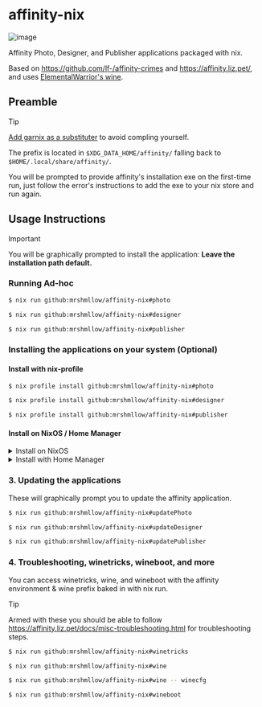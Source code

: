 # affinity-nix

![image](https://github.com/user-attachments/assets/d81f1805-c72b-4999-909e-c5666b5e0a11)

Affinity Photo, Designer, and Publisher applications packaged with nix.

Based on https://github.com/lf-/affinity-crimes and https://affinity.liz.pet/, and uses [ElementalWarrior's wine](https://gitlab.winehq.org/ElementalWarrior/wine).

## Preamble

> [!TIP]
> [Add garnix as a substituter](https://garnix.io/docs/caching) to avoid compling yourself.

The prefix is located in `$XDG_DATA_HOME/affinity/` falling back to `$HOME/.local/share/affinity/`.

You will be prompted to provide affinity's installation exe on the first-time run, just follow the error's instructions to add the exe to your nix store and run again.

## Usage Instructions

> [!IMPORTANT]
> You will be graphically prompted to install the application: **Leave the installation path default.**

### Running Ad-hoc

```bash
$ nix run github:mrshmllow/affinity-nix#photo

$ nix run github:mrshmllow/affinity-nix#designer

$ nix run github:mrshmllow/affinity-nix#publisher
```

### Installing the applications on your system (Optional)

#### Install with nix-profile

```bash
$ nix profile install github:mrshmllow/affinity-nix#photo

$ nix profile install github:mrshmllow/affinity-nix#designer

$ nix profile install github:mrshmllow/affinity-nix#publisher
```

#### Install on NixOS / Home Manager

<details>
<summary>Install on NixOS</summary>

The following is an example. **Installing this package does not differ to installing a package from any other flake.**

```nix
{
  inputs = {
    affinity-nix.url = "github:mrshmllow/affinity-nix";
    # ...
  };

  outputs = inputs @ {
    affinity-nix,
    ...
  }: {
    nixosConfigurations.my-system = nixpkgs.lib.nixosSystem {
      system = "x86_64-linux";
      specialArgs = {inherit inputs;};
      modules = [
        # ...
        {
          environment.systemPackages = [affinity-nix.packages.x86_64-linux.photo];
        }
      ];
    };
  }
}
```

</details>

<details>
<summary>Install with Home Manager</summary>

The following is an example. **Installing this package does not differ to installing a package from any other flake.**

```nix
{
  inputs = {
    affinity-nix.url = "github:mrshmllow/affinity-nix";
    # ...
  };

  outputs = inputs @ {
    affinity-nix,
    ...
  }: {
    homeConfigurations.my-user = home-manager.lib.homeManagerConfiguration {
      pkgs = nixpkgs.legacyPackages."x86_64-linux";
      extraSpecialArgs = {inherit inputs;};
      modules = [
        # ...
        {
          home.packages = [affinity-nix.packages.x86_64-linux.photo];
        }
      ];
    };
  }
}
```

</details>

### 3. Updating the applications

These will graphically prompt you to update the affinity application.

```bash
$ nix run github:mrshmllow/affinity-nix#updatePhoto

$ nix run github:mrshmllow/affinity-nix#updateDesigner

$ nix run github:mrshmllow/affinity-nix#updatePublisher
```

### 4. Troubleshooting, winetricks, wineboot, and more

You can access winetricks, wine, and wineboot with the affinity environment & wine prefix baked in with nix run.

> [!TIP]
> Armed with these you should be able to follow https://affinity.liz.pet/docs/misc-troubleshooting.html for troubleshooting steps.

```bash
$ nix run github:mrshmllow/affinity-nix#winetricks

$ nix run github:mrshmllow/affinity-nix#wine

$ nix run github:mrshmllow/affinity-nix#wine -- winecfg

$ nix run github:mrshmllow/affinity-nix#wineboot
```
